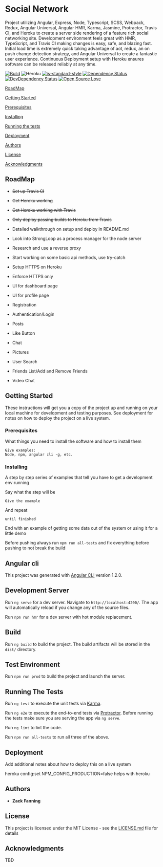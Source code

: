 # Social Network


Project utilizing Angular, Express, Node, Typescript, SCSS, Webpack, Redux, Angular Universal, Angular HMR, Karma, Jasmine, Protractor, Travis CI, and Heroku to create a server side rendering of a feature rich social networking site. Development environment feels great with HMR, TypeScript, and Travis CI making changes is easy, safe, and blazing fast. Initial load time is extremely quick taking advantage of aot, redux, an on push change detection strategy, and Angular Universal to create a fantastic user experience. Continuous Deployment setup with Heroku ensures software can be released reliably at any time.


[![Build](https://travis-ci.org/zackluckyf/advanced-social-network.svg?branch=master)](https://travis-ci.org/zackluckyf/advanced-social-network)
![Heroku](https://heroku-badge.herokuapp.com/?app=zack-social-network)
[![js-standard-style](https://img.shields.io/badge/code%20style-standard-brightgreen.svg)](http://standardjs.com/)
[![Dependency Status](https://david-dm.org/boennemann/badges.svg)](https://david-dm.org/boennemann/badges)
[![DevDependency Status](https://david-dm.org/boennemann/badges/dev-status.svg)](https://david-dm.org/boennemann/badges#info=devDependencies)
[![Open Source Love](https://badges.frapsoft.com/os/mit/mit.svg?v=102)](https://github.com/ellerbrock/open-source-badge/)

[RoadMap](#roadmap)

[Getting Started](#getting-started)

[Prerequisites](#prerequisites)

[Installing](#installing)

[Running the tests](#running-the-tests)

[Deployment](#deployment)

[Authors](#authors)

[License](#license)

[Acknowledgments](#acknowledgments)

## RoadMap

* <strike>Set up Travis CI</strike>

* <strike>Get Heroku working</strike>

* <strike>Get Heroku working with Travis</strike>

* <strike>Only deploy passing builds to Heroku from Travis</strike>

* Detailed walkthrough on setup and deploy in README.md

* Look into StrongLoop as a process manager for the node server

* Research and use a reverse proxy

* Start working on some basic api methods, use try-catch

* Setup HTTPS on Heroku

* Enforce HTTPS only

* UI for dashboard page

* UI for profile page

* Registration

* Authentication/Login

* Posts

* Like Button

* Chat

* Pictures

* User Search

* Friends List/Add and Remove Friends

* Video Chat

## Getting Started

These instructions will get you a copy of the project up and running on your local machine for development and testing purposes. See deployment for notes on how to deploy the project on a live system.

### Prerequisites

What things you need to install the software and how to install them

```
Give examples:
Node, npm, angular cli -g, etc.
```

### Installing

A step by step series of examples that tell you have to get a development env running

Say what the step will be

```
Give the example
```

And repeat

```
until finished
```

End with an example of getting some data out of the system or using it for a little demo

Before pushing always run `npm run all-tests` and fix everything before pushing to not break the build

## Angular cli

This project was generated with [Angular CLI](https://github.com/angular/angular-cli) version 1.2.0.

## Development Server

Run `ng serve` for a dev server. Navigate to `http://localhost:4200/`. The app will automatically reload if you change any of the source files.

Run `npm run hmr` for a dev server with hot module replacement.

## Build

Run `ng build` to build the project. The build artifacts will be stored in the `dist/` directory.

## Test Environment

Run `npm run prod` to build the project and launch the server. 

## Running The Tests

Run `ng test` to execute the unit tests via [Karma](https://karma-runner.github.io).

Run `ng e2e` to execute the end-to-end tests via [Protractor](http://www.protractortest.org/).
Before running the tests make sure you are serving the app via `ng serve`.

Run `ng lint` to lint the code.

Run `npm run all-tests` to run all three of the above.

## Deployment

Add additional notes about how to deploy this on a live system

heroku config:set NPM_CONFIG_PRODUCTION=false helps with heroku

## Authors

* **Zack Fanning** 

## License

This project is licensed under the MIT License - see the [LICENSE.md](LICENSE.md) file for details

## Acknowledgments

TBD
